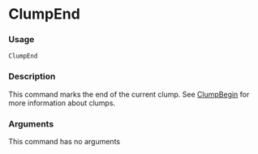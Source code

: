 # ClumpEnd

### Usage
    ClumpEnd 

### Description
This command marks the end of the current clump. See [ClumpBegin](ClumpBegin.md) for more information about clumps. 

### Arguments
This command has no arguments

